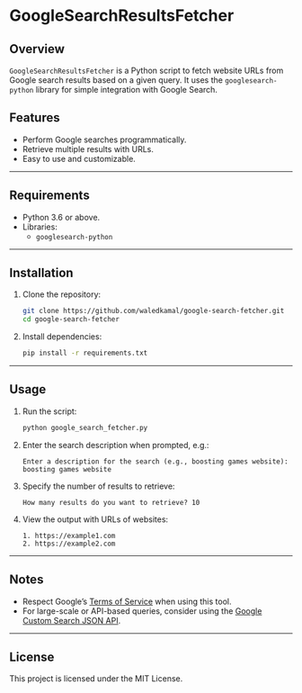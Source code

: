 # GoogleSearchResultsFetcher

## Overview
`GoogleSearchResultsFetcher` is a Python script to fetch website URLs from Google search results based on a given query. It uses the `googlesearch-python` library for simple integration with Google Search.

## Features
- Perform Google searches programmatically.
- Retrieve multiple results with URLs.
- Easy to use and customizable.

---

## Requirements
- Python 3.6 or above.
- Libraries:
  - `googlesearch-python`

---

## Installation

1. Clone the repository:
    ```bash
    git clone https://github.com/waledkamal/google-search-fetcher.git
    cd google-search-fetcher
    ```

2. Install dependencies:
    ```bash
    pip install -r requirements.txt
    ```

---

## Usage

1. Run the script:
    ```bash
    python google_search_fetcher.py
    ```

2. Enter the search description when prompted, e.g.:
    ```
    Enter a description for the search (e.g., boosting games website): boosting games website
    ```

3. Specify the number of results to retrieve:
    ```
    How many results do you want to retrieve? 10
    ```

4. View the output with URLs of websites:
    ```
    1. https://example1.com
    2. https://example2.com
    ```

---

## Notes
- Respect Google’s [Terms of Service](https://policies.google.com/terms) when using this tool.
- For large-scale or API-based queries, consider using the [Google Custom Search JSON API](https://developers.google.com/custom-search/v1/introduction).

---

## License
This project is licensed under the MIT License.
